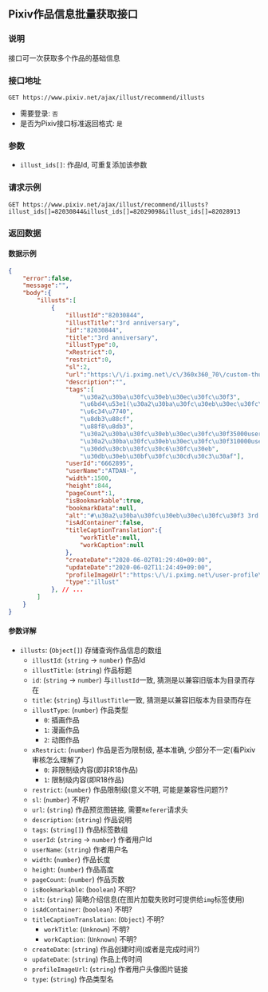 ## Pixiv作品信息批量获取接口 ##
### 说明 ###
接口可一次获取多个作品的基础信息


### 接口地址 ###
```
GET https://www.pixiv.net/ajax/illust/recommend/illusts
```

- 需要登录: `否`
- 是否为Pixiv接口标准返回格式: `是`  
### 参数 ###
- `illust_ids[]`: 作品Id, 可重复添加该参数


### 请求示例 ###
```
GET https://www.pixiv.net/ajax/illust/recommend/illusts?illust_ids[]=82030844&illust_ids[]=82029098&illust_ids[]=82028913
```

### 返回数据 ###
#### 数据示例 ####
```json
{
    "error":false,
    "message":"",
    "body":{
        "illusts":[
            {
                "illustId":"82030844",
                "illustTitle":"3rd anniversary",
                "id":"82030844",
                "title":"3rd anniversary",
                "illustType":0,
                "xRestrict":0,
                "restrict":0,
                "sl":2,
                "url":"https:\/\/i.pximg.net\/c\/360x360_70\/custom-thumb\/img\/2020\/06\/02\/11\/24\/49\/82030844_p0_custom1200.jpg",
                "description":"",
                "tags":[
                    "\u30a2\u30ba\u30fc\u30eb\u30ec\u30fc\u30f3",
                    "\u6bd4\u53e1(\u30a2\u30ba\u30fc\u30eb\u30ec\u30fc\u30f3)",
                    "\u6c34\u7740",
                    "\u8db3\u88cf",
                    "\u88f8\u8db3",
                    "\u30a2\u30ba\u30fc\u30eb\u30ec\u30fc\u30f35000users\u5165\u308a",
                    "\u30a2\u30ba\u30fc\u30eb\u30ec\u30fc\u30f310000users\u5165\u308a",
                    "\u30dd\u30cb\u30fc\u30c6\u30fc\u30eb",
                    "\u30db\u30eb\u30bf\u30fc\u30cd\u30c3\u30af"],
                "userId":"6662895",
                "userName":"ATDAN-",
                "width":1500,
                "height":844,
                "pageCount":1,
                "isBookmarkable":true,
                "bookmarkData":null,
                "alt":"#\u30a2\u30ba\u30fc\u30eb\u30ec\u30fc\u30f3 3rd anniversary - ATDAN-\u7684\u63d2\u753b",
                "isAdContainer":false,
                "titleCaptionTranslation":{
                    "workTitle":null,
                    "workCaption":null
                },
                "createDate":"2020-06-02T01:29:40+09:00",
                "updateDate":"2020-06-02T11:24:49+09:00",
                "profileImageUrl":"https:\/\/i.pximg.net\/user-profile\/img\/2016\/01\/11\/21\/46\/50\/10371466_80f6ad67eab3b8abd44a2fb74ddd1ba1_50.jpg",
                "type":"illust"
            }, // ...
        ]
    }
}

```
#### 参数详解 ####
- `illusts`: (`Object[]`) 存储查询作品信息的数组
    - `illustId`: (`string` -> `number`) 作品Id
    - `illustTitle`: (`string`) 作品标题
    - `id`: (`string` -> `number`) 与`illustId`一致, 猜测是以兼容旧版本为目录而存在
    - `title`: (`string`) 与`illustTitle`一致, 猜测是以兼容旧版本为目录而存在
    - `illustType`: (`number`) 作品类型
        - `0`: 插画作品
        - `1`: 漫画作品
        - `2`: 动图作品
    - `xRestrict`: (`number`) 作品是否为限制级, 基本准确, 少部分不一定(看Pixiv审核怎么理解了)
        - `0`: 非限制级内容(即非R18作品)
        - `1`: 限制级内容(即R18作品)
    - `restrict`: (`number`) 作品限制级(意义不明, 可能是兼容性问题?)?
    - `sl`: (`number`) 不明?
    - `url`: (`string`) 作品预览图链接, 需要`Referer`请求头
    - `description`: (`string`) 作品说明
    - `tags`: (`string[]`) 作品标签数组
    - `userId`: (`string` -> `number`) 作者用户Id
    - `userName`: (`string`) 作者用户名
    - `width`: (`number`) 作品长度
    - `height`: (`number`) 作品高度
    - `pageCount`: (`number`) 作品页数
    - `isBookmarkable`: (`boolean`) 不明?
    - `alt`: (`string`) 简略介绍信息(在图片加载失败时可提供给`img`标签使用)
    - `isAdContainer`: (`boolean`) 不明?
    - `titleCaptionTranslation`: (`Object`) 不明?
        - `workTitle`: (`Unknown`) 不明?
        - `workCaption`: (`Unknown`) 不明?
    - `createDate`: (`string`) 作品创建时间(或者是完成时间?)
    - `updateDate`: (`string`) 作品上传时间
    - `profileImageUrl`: (`string`) 作者用户头像图片链接
    - `type`: (`string`) 作品类型名


